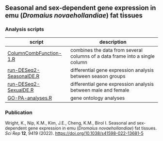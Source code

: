 ## Seasonal and sex-dependent gene expression in emu (_Dromaius novaehollandiae_) fat tissues

### Analysis scripts

| script                                               | description                                                                  |
|------------------------------------------------------|------------------------------------------------------------------------------|
| [ColumnCombFunction-1.R](./ColumnCombFunction-1.R)   | combines the data from several columns of a data frame into a single column  |
| [run-DESeq2-SeasonalDE.R](./run-DESeq2-SeasonalDE.R) | differential gene expression analysis between season groups                  |
| [run-DESeq2-SexualDE.R](./run-DESeq2-SexualDE.R)     | differential gene expression analysis between male and female                |
| [GO-PA-analyses.R](./GO-PA-analyses.R)               | gene ontology analyses                                                       |

### Publication

Wright, K., Nip, K.M., Kim, J.E., Cheng, K.M., Birol I. Seasonal and sex-dependent gene expression in emu (*Dromaius novaehollandiae*) fat tissues. *Sci Rep* **12**, 9419 (2022). https://doi.org/10.1038/s41598-022-13681-5
